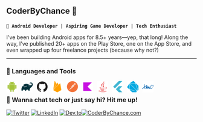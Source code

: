 ## CoderByChance 👋

**`🚀 Android Developer | Aspiring Game Developer | Tech Enthusiast`**

I've been building Android apps for 8.5+ years—yep, that long! Along the way, I’ve published 20+ apps on the Play Store, one on the App Store, and even wrapped up four freelance projects (because why not?)

---

### 🧰 Languages and Tools

<img align="left" alt="Android" width="30px" style="padding-right:10px;" src="https://github.com/devicons/devicon/blob/v2.16.0/icons/android/android-plain.svg"/>
<img align="left" alt="Gradle" width="30px" style="padding-right:10px;" src="https://github.com/devicons/devicon/blob/v2.16.0/icons/gradle/gradle-original.svg"/>
<img align="left" alt="Github" width="30px" style="padding-right:10px;" src="https://github.com/devicons/devicon/blob/v2.16.0/icons/github/github-original.svg"/>
<img align="left" alt="Firebase" width="30px" style="padding-right:10px;" src="https://github.com/devicons/devicon/blob/v2.16.0/icons/firebase/firebase-plain.svg"/>
<img align="left" alt="Postman" width="30px" style="padding-right:10px;" src="https://github.com/devicons/devicon/blob/v2.16.0/icons/postman/postman-plain.svg"/>
<img align="left" alt="Kotlin" width="30px" style="padding-right:10px;" src="https://github.com/devicons/devicon/blob/v2.16.0/icons/kotlin/kotlin-plain.svg"/>
<img align="left" alt="Java" width="30px" style="padding-right:10px;" src="https://github.com/devicons/devicon/blob/v2.16.0/icons/java/java-plain.svg"/>
<img align="left" alt="Flutter" width="30px" style="padding-right:10px;" src="https://github.com/devicons/devicon/blob/v2.16.0/icons/flutter/flutter-plain.svg"/>
<img align="left" alt="Dart" width="30px" style="padding-right:10px;" src="https://github.com/devicons/devicon/blob/v2.16.0/icons/dart/dart-plain.svg"/>
<img align="left" alt="XML" width="30px" style="padding-right:10px;" src="https://github.com/devicons/devicon/blob/v2.16.0/icons/xml/xml-plain.svg"/>
<br />

<h3>💬 Wanna chat tech or just say hi? Hit me up!</h3>
<p> <a href="https://x.com/rahulsinghandro" target="_blank"><img alt="Twitter" src="https://img.shields.io/badge/twitter-%231DA1F2.svg?&style=for-the-badge&logo=twitter&logoColor=white" /></a> <a href="https://www.linkedin.com/in/rahul-singh-28261a118/" target="_blank"><img alt="LinkedIn" src="https://img.shields.io/badge/linkedin-%230077B5.svg?&style=for-the-badge&logo=linkedin&logoColor=white" /></a> <a href="https://dev.to/coderbychance" target="_blank"><img alt="Dev.to" src="https://img.shields.io/badge/Dev.to-%2312100E.svg?&style=for-the-badge&logoColor=white" /></a><a href="http://coderbychance.com" target="_blank"><img alt="CoderByChance.com" src="https://img.shields.io/badge/CoderByChance.com-%A4C6390E.svg?&style=for-the-badge&logoColor=white" /></a>
</p>

